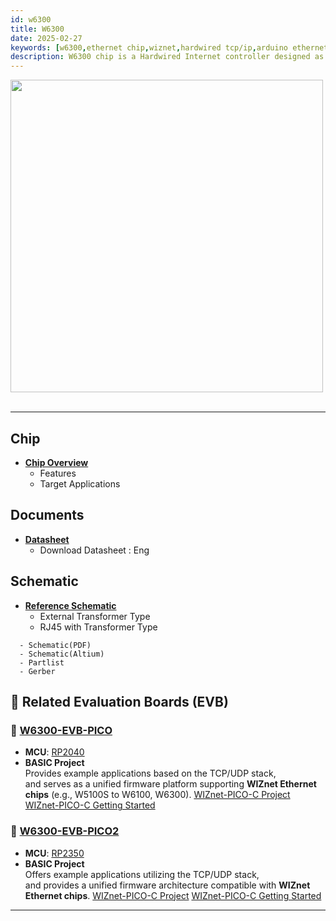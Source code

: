 ```yaml
---
id: w6300
title: W6300
date: 2025-02-27
keywords: [w6300,ethernet chip,wiznet,hardwired tcp/ip,arduino ethernet,pico ethernet]
description: W6300 chip is a Hardwired Internet controller designed as a full hardwired TCP/IP stack with WIZnet technology
---
```



<img src="/img/products/w6300/overview/w6300_chip.png" width="500" /><br /><br />

-----

## Chip

  - **[Chip Overview](Overview.md)**
      - Features
      - Target Applications


## Documents

  - **[Datasheet](Document.md)**
      - Download Datasheet : Eng

<!-- ## Libraries

  - **[Libraries](Libraries.md)**
      - Download Datasheet : Kr, Eng -->

## Schematic

  - **[Reference Schematic](Ref.-Schematic.md)**
      - External Transformer Type
      - RJ45 with Transformer Type
  <!-- - **[W6100-EVB](https://github.com/Wiznet/Hardware-Files-of-WIZnet/tree/master/02_iEthernet/W6100)** -->
      - Schematic(PDF)
      - Schematic(Altium)
      - Partlist
      - Gerber

## 🔌 Related Evaluation Boards (EVB)

### 🔹 [W6300-EVB-PICO](w6300-evb-pico.md)
- **MCU**: [RP2040](https://datasheets.raspberrypi.com/rp2040/rp2040-datasheet.pdf)
- **BASIC Project**  
  Provides example applications based on the TCP/UDP stack,  
  and serves as a unified firmware platform supporting **WIZnet Ethernet chips** (e.g., W5100S to W6100, W6300).
  [WIZnet-PICO-C Project](https://github.com/WIZnet-ioNIC/WIZnet-PICO-C)
  [WIZnet-PICO-C Getting Started](https://github.com/WIZnet-ioNIC/WIZnet-PICO-C/blob/main/README.md)
<!-- - **Technical Reference** -->

### 🔹 [W6300-EVB-PICO2](W6300-EVB-Pico2.md)
- **MCU**: [RP2350](https://datasheets.raspberrypi.com/rp2350/rp2350-datasheet.pdf)  
- **BASIC Project**  
  Offers example applications utilizing the TCP/UDP stack,  
  and provides a unified firmware architecture compatible with **WIZnet Ethernet chips**.
  [WIZnet-PICO-C Project](https://github.com/WIZnet-ioNIC/WIZnet-PICO-C)
  [WIZnet-PICO-C Getting Started](https://github.com/WIZnet-ioNIC/WIZnet-PICO-C/blob/main/README.md)
<!-- - **Technical Reference** -->

---
<!-- ## Application Notes
**W6300 Application Notes**
  * [Basic Project](https://github.com/WIZnet-ioLibrary/w6100-evb-gcc-eclipse)
  * **HTTP Server**
    * [TrueStudio](https://github.com/WIZnet-ioLibrary/W6100EVB-HTTP_Server)
  * **FTP Server**
    * [TrueStudio](https://github.com/WIZnet-ioLibrary/W6100EVB-FTPServer)
  * **TFTP Server**
    * [Eclipse](https://github.com/WIZnet-ioLibrary/w6100-evb-gcc-eclipse-tftps-simple)
  * **DNS Client**
    * [TrueStudio](https://github.com/WIZnet-ioLibrary/W6100EVB-Loopback)
  * **MQTT Client**
    * [TrueStudio](https://github.com/WIZnet-ioLibrary/W6100EVB-MQTT)
  * **Loopback**
    * [TrueStudio](https://github.com/WIZnet-ioLibrary/W6100EVB-Loopback) / [Eclipse](https://github.com/WIZnet-ioLibrary/w6100-evb-gcc-eclipse-loopback)
  * **HTTP Client**
    * [TrueStudio](https://github.com/WIZnet-ioLibrary/W6100EVB-HTTP_Client)
  * **FTP Client**
    * [TrueStudio](https://github.com/WIZnet-ioLibrary/W6100EVB-FTPC)
  * **TFTP Client**
    * [Eclipse](https://github.com/WIZnet-ioLibrary/w6100-evb-gcc-eclipse-tftpc-simple)
  * **NTP Client**
    * [TrueStudio](https://github.com/WIZnet-ioLibrary/W6100EVB-NTP)
  * **TLS Client**
    * [TrueStudio](https://github.com/WIZnet-ioLibrary/W6100EVB-TLS)
 -->
